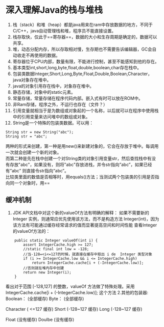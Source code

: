 # 深入理解Java的栈与堆栈
1. 栈（stack）和堆（heap）都是java用来在ram中存放数据的地方，不同于C/C++，java自动管理栈和堆，程序员不能直接设置。
2. 栈存取快，仅此于==寄存器==，数据的大小和生存周期是确定的，数据可以共享。
3. 堆，动态分配内存，所以存取相对慢，生存期也不需要告诉编辑器，GC会自动收走不再使用的数据。
4. 寄存器位于CPU内部，数量有限，不能进行控制，甚至不能感知到他的存在。
5. 基本类型int,short,long,byte,float,double,boolean,char存在栈中。
6. 包装类数据Integer,Short,Long,Byte,Float,Double,Boolean,Character，java对象存在堆中。
7. java的对象引用存在栈中，对象存在堆中。
8. 静态存储，对象中的static元素。
9. 常量存储，常量存储在程序代码内部。嵌入式有时可以放在ROM中。
10. 非Ram存储，程序之外，不运行也存在（文件？）
11.  引用变量就相当于是为数组或对象起的一个名称，以后就可以在程序中使用栈中的引用变量来访问堆中的数组或对象。
12. String是一个特殊的包装类数据。可以用：  
```
String str = new String("abc");  
String str = "abc"; 
```
两种的形式来创建，第一种是用new()来新建对象的，它会在存放于堆中。每调用一次就会创建一个新的对象。  
而第二种是先在栈中创建一个对String类的对象引用变量str，然后查找栈中有没有存放"abc"，如果没有，则将"abc"存放进栈，并令str指向”abc”，如果已经有”abc” 则直接令str指向“abc”。  
比较类里面的数值是否相等时，用equals()方法；当测试两个包装类的引用是否指向同一个对象时，用==

## 缓冲机制
1. JDK API文档中对这个新的valueOf方法有明确的解释： 
如果不需要新的 Integer 实例，则通常应优先使用该方法，而不是构造方法 Integer(int)，因为该方法有可能通过缓存经常请求的值而显著提高空间和时间性能 
查看Integer的valueOf方法的：
```
    public static Integer valueOf(int i) {
        assert IntegerCache.high >= 127;
        //static final int low = -128;
        //当-128=<i<=127的时候，就直接在缓存中取出 i de  Integer 类型对象
        if (i >= IntegerCache.low && i <= IntegerCache.high)
            return IntegerCache.cache[i + (-IntegerCache.low)];
        //否则就在堆内存中创建
        return new Integer(i);
    }
```
看出对于范围 [-128,127] 的整数，valueOf 方法做了特殊处理。采用IntegerCache.cache[i + (-IntegerCache.low)]; 这个方法
2.其他的包装器: 
Boolean： (全部缓存) 
Byte： (全部缓存)

Character ( <=127 缓存) 
Short (-128~127 缓存) 
Long (-128~127 缓存)

Float (没有缓存) 
Doulbe (没有缓存)